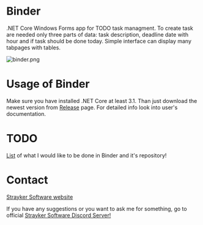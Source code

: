 # Binder

.NET Core Windows Forms app for TODO task managment. To create task are needed only three parts of data: task description, deadline date with hour and if task should be done today. Simple interface can display many tabpages with tables.

![binder.png](binder.png)

# Usage of Binder

Make sure you have installed .NET Core at least 3.1.
Than just download the newest version from [Release](https://github.com/StraykerPL/Binder/releases) page. For detailed info look into user's documentation.

# TODO

[List](https://github.com/StraykerPL/Binder/blob/master/docs/TODO.md) of what I would like to be done in Binder and it's repository!

# Contact

[Strayker Software website](https://straykersoftware.pl)

If you have any suggestions or you want to ask me for something, go to official [Strayker Software Discord Server!](https://discord.gg/ytdkCVD)
